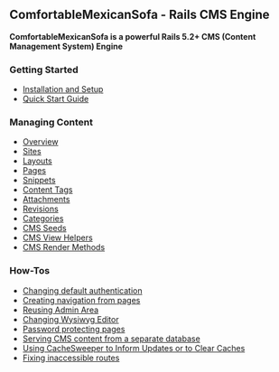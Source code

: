 ## ComfortableMexicanSofa - Rails CMS Engine

**ComfortableMexicanSofa is a powerful Rails 5.2+ CMS (Content Management System) Engine**

### Getting Started

* [Installation and Setup](//github.com/comfy/comfortable-mexican-sofa/wiki/Docs:-Installation-and-Setup)
* [Quick Start Guide](//github.com/comfy/comfortable-mexican-sofa/wiki/Docs:-Quick-Start-Guide)

### Managing Content

* [Overview](//github.com/comfy/comfortable-mexican-sofa/wiki/Docs:-Overview)
* [Sites](//github.com/comfy/comfortable-mexican-sofa/wiki/Docs:-Sites)
* [Layouts]()
* [Pages]()
* [Snippets]()
* [Content Tags]()
* [Attachments]()
* [Revisions]()
* [Categories]()
* [CMS Seeds]()
* [CMS View Helpers]()
* [CMS Render Methods]()

### How-Tos

* [Changing default authentication]()
* [Creating navigation from pages]()
* [Reusing Admin Area]()
* [Changing Wysiwyg Editor]()
* [Password protecting pages]()
* [Serving CMS content from a separate database]()
* [Using CacheSweeper to Inform Updates or to Clear Caches]()
* [Fixing inaccessible routes](//github.com/comfy/comfortable-mexican-sofa/wiki/HowTo:-Fix-Inaccessible-Routes)
